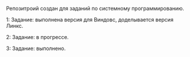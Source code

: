 Репозитроий создан для заданий по системному программированию.



1: Задание: выполнена версия для Виндовс, доделывается версия Линкс.






2: Задание: в прогрессе.





3: Задание: выполнено. 
